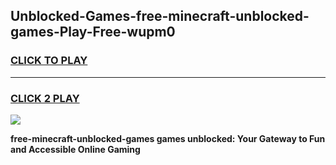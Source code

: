 
## Unblocked-Games-free-minecraft-unblocked-games-Play-Free-wupm0
<h3>
<a href="https://premium76.site?title=free-minecraft-unblocked-games&ref=18A1">CLICK TO PLAY</a></h3>
<hr>

<h3>
<a href="https://premium76.site?title=free-minecraft-unblocked-games&ref=18A1">CLICK 2 PLAY</a>
  
</h3>

<a href="https://premium76.site?title=free-minecraft-unblocked-games&ref=18A1"><img src="https://clearcache.store/games.png"></a>


**free-minecraft-unblocked-games games unblocked: Your Gateway to Fun and Accessible Online Gaming**

